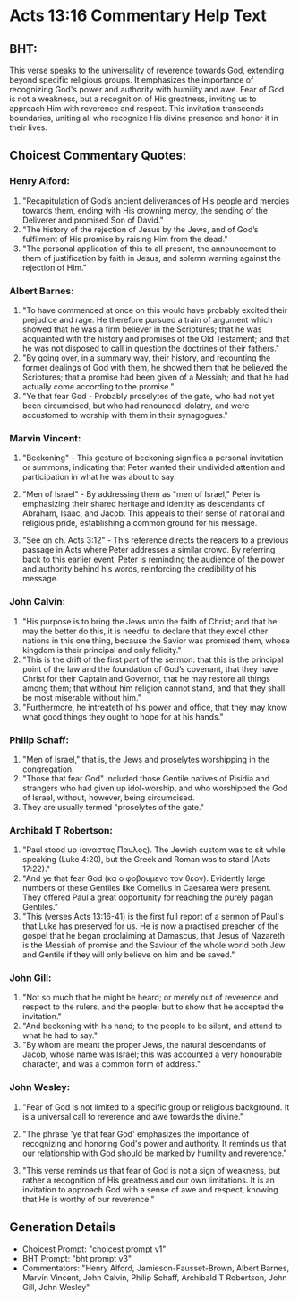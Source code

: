# Acts 13:16 Commentary Help Text

## BHT:
This verse speaks to the universality of reverence towards God, extending beyond specific religious groups. It emphasizes the importance of recognizing God's power and authority with humility and awe. Fear of God is not a weakness, but a recognition of His greatness, inviting us to approach Him with reverence and respect. This invitation transcends boundaries, uniting all who recognize His divine presence and honor it in their lives.

## Choicest Commentary Quotes:
### Henry Alford:
1. "Recapitulation of God’s ancient deliverances of His people and mercies towards them, ending with His crowning mercy, the sending of the Deliverer and promised Son of David."
2. "The history of the rejection of Jesus by the Jews, and of God’s fulfilment of His promise by raising Him from the dead."
3. "The personal application of this to all present, the announcement to them of justification by faith in Jesus, and solemn warning against the rejection of Him."

### Albert Barnes:
1. "To have commenced at once on this would have probably excited their prejudice and rage. He therefore pursued a train of argument which showed that he was a firm believer in the Scriptures; that he was acquainted with the history and promises of the Old Testament; and that he was not disposed to call in question the doctrines of their fathers."
2. "By going over, in a summary way, their history, and recounting the former dealings of God with them, he showed them that he believed the Scriptures; that a promise had been given of a Messiah; and that he had actually come according to the promise."
3. "Ye that fear God - Probably proselytes of the gate, who had not yet been circumcised, but who had renounced idolatry, and were accustomed to worship with them in their synagogues."

### Marvin Vincent:
1. "Beckoning" - This gesture of beckoning signifies a personal invitation or summons, indicating that Peter wanted their undivided attention and participation in what he was about to say.

2. "Men of Israel" - By addressing them as "men of Israel," Peter is emphasizing their shared heritage and identity as descendants of Abraham, Isaac, and Jacob. This appeals to their sense of national and religious pride, establishing a common ground for his message.

3. "See on ch. Acts 3:12" - This reference directs the readers to a previous passage in Acts where Peter addresses a similar crowd. By referring back to this earlier event, Peter is reminding the audience of the power and authority behind his words, reinforcing the credibility of his message.

### John Calvin:
1. "His purpose is to bring the Jews unto the faith of Christ; and that he may the better do this, it is needful to declare that they excel other nations in this one thing, because the Savior was promised them, whose kingdom is their principal and only felicity."
2. "This is the drift of the first part of the sermon: that this is the principal point of the law and the foundation of God’s covenant, that they have Christ for their Captain and Governor, that he may restore all things among them; that without him religion cannot stand, and that they shall be most miserable without him."
3. "Furthermore, he intreateth of his power and office, that they may know what good things they ought to hope for at his hands."

### Philip Schaff:
1. "Men of Israel," that is, the Jews and proselytes worshipping in the congregation.
2. "Those that fear God" included those Gentile natives of Pisidia and strangers who had given up idol-worship, and who worshipped the God of Israel, without, however, being circumcised.
3. They are usually termed "proselytes of the gate."

### Archibald T Robertson:
1. "Paul stood up (αναστας Παυλος). The Jewish custom was to sit while speaking (Luke 4:20), but the Greek and Roman was to stand (Acts 17:22)."
2. "And ye that fear God (κα ο φοβουμενο τον θεον). Evidently large numbers of these Gentiles like Cornelius in Caesarea were present. They offered Paul a great opportunity for reaching the purely pagan Gentiles."
3. "This (verses Acts 13:16-41) is the first full report of a sermon of Paul's that Luke has preserved for us. He is now a practised preacher of the gospel that he began proclaiming at Damascus, that Jesus of Nazareth is the Messiah of promise and the Saviour of the whole world both Jew and Gentile if they will only believe on him and be saved."

### John Gill:
1. "Not so much that he might be heard; or merely out of reverence and respect to the rulers, and the people; but to show that he accepted the invitation." 
2. "And beckoning with his hand; to the people to be silent, and attend to what he had to say." 
3. "By whom are meant the proper Jews, the natural descendants of Jacob, whose name was Israel; this was accounted a very honourable character, and was a common form of address."

### John Wesley:
1. "Fear of God is not limited to a specific group or religious background. It is a universal call to reverence and awe towards the divine."

2. "The phrase 'ye that fear God' emphasizes the importance of recognizing and honoring God's power and authority. It reminds us that our relationship with God should be marked by humility and reverence."

3. "This verse reminds us that fear of God is not a sign of weakness, but rather a recognition of His greatness and our own limitations. It is an invitation to approach God with a sense of awe and respect, knowing that He is worthy of our reverence."


## Generation Details
- Choicest Prompt: "choicest prompt v1"
- BHT Prompt: "bht prompt v3"
- Commentators: "Henry Alford, Jamieson-Fausset-Brown, Albert Barnes, Marvin Vincent, John Calvin, Philip Schaff, Archibald T Robertson, John Gill, John Wesley"
